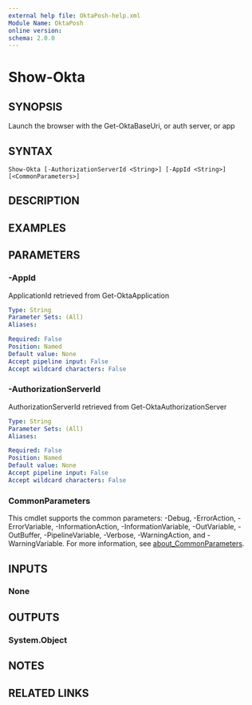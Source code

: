 ```yaml
---
external help file: OktaPosh-help.xml
Module Name: OktaPosh
online version:
schema: 2.0.0
---
```


# Show-Okta

## SYNOPSIS
Launch the browser with the Get-OktaBaseUri, or auth server, or app

## SYNTAX

```
Show-Okta [-AuthorizationServerId <String>] [-AppId <String>] [<CommonParameters>]
```

## DESCRIPTION

## EXAMPLES

## PARAMETERS

### -AppId
ApplicationId retrieved from Get-OktaApplication

```yaml
Type: String
Parameter Sets: (All)
Aliases:

Required: False
Position: Named
Default value: None
Accept pipeline input: False
Accept wildcard characters: False
```

### -AuthorizationServerId
AuthorizationServerId retrieved from Get-OktaAuthorizationServer

```yaml
Type: String
Parameter Sets: (All)
Aliases:

Required: False
Position: Named
Default value: None
Accept pipeline input: False
Accept wildcard characters: False
```

### CommonParameters
This cmdlet supports the common parameters: -Debug, -ErrorAction, -ErrorVariable, -InformationAction, -InformationVariable, -OutVariable, -OutBuffer, -PipelineVariable, -Verbose, -WarningAction, and -WarningVariable. For more information, see [about_CommonParameters](http://go.microsoft.com/fwlink/?LinkID=113216).

## INPUTS

### None

## OUTPUTS

### System.Object
## NOTES

## RELATED LINKS

